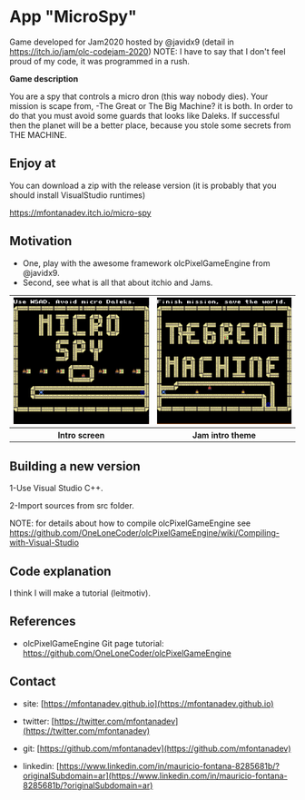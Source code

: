 
# App "MicroSpy"

Game developed for Jam2020 hosted by @javidx9 (detail in https://itch.io/jam/olc-codejam-2020)
NOTE: I have to say that I don't feel proud of my code, it was programmed in a rush.

**Game description**

You are a spy that controls a micro dron (this way nobody dies). Your mission is scape from, -The Great or The Big Machine? it is both. In order to do that you must avoid some guards that looks like Daleks.
If successful then the planet will be a better place, because you stole some secrets from THE MACHINE.

## Enjoy at

You can download a zip with the release version (it is probably that you should install VisualStudio runtimes)

https://mfontanadev.itch.io/micro-spy

## Motivation
- One, play with the awesome framework olcPixelGameEngine from @javidx9.
- Second, see what is all that about itchio and Jams.

<table>
	<tr>
		<th width="360px" align="center">
		<img width="360px"
src="https://github.com/mfontanadev/POCs/blob/master/MicroSpy/doc/microspy_left_side_n.PNG?raw=true">
		</th>
		<th width="360px" align="center">
		<img width="360px" src="https://raw.githubusercontent.com/mfontanadev/POCs/master/MicroSpy/doc/microspy_right_side_n.PNG">
		</th>
	</tr>
	<tr>
		<th align="center">
			Intro screen
		</th>
		<th align="center">
		    Jam intro theme
        </th>
	</tr>
</table>



## Building a new version

1-Use Visual Studio C++.

2-Import sources from src folder.

NOTE: for details about how to compile olcPixelGameEngine see https://github.com/OneLoneCoder/olcPixelGameEngine/wiki/Compiling-with-Visual-Studio

## Code explanation

I think I will make a tutorial (leitmotiv). 

## References

* olcPixelGameEngine Git page tutorial: https://github.com/OneLoneCoder/olcPixelGameEngine

  

## Contact

* site: [https://mfontanadev.github.io](https://mfontanadev.github.io)

* twitter: [https://twitter.com/mfontanadev](https://twitter.com/mfontanadev)

* git: [https://github.com/mfontanadev](https://github.com/mfontanadev)

* linkedin: [https://www.linkedin.com/in/mauricio-fontana-8285681b/?originalSubdomain=ar](https://www.linkedin.com/in/mauricio-fontana-8285681b/?originalSubdomain=ar)


